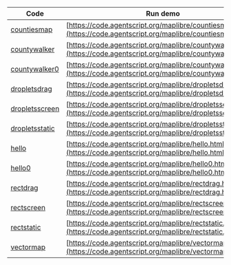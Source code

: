 Code    | Run demo
------- | ------
[countiesmap](https://github.com/backspaces/agentscript/tree/master/maplibre/countiesmap.html#L1) | [https://code.agentscript.org/maplibre/countiesmap.html](https://code.agentscript.org/maplibre/countiesmap.html)
[countywalker](https://github.com/backspaces/agentscript/tree/master/maplibre/countywalker.html#L1) | [https://code.agentscript.org/maplibre/countywalker.html](https://code.agentscript.org/maplibre/countywalker.html)
[countywalker0](https://github.com/backspaces/agentscript/tree/master/maplibre/countywalker0.html#L1) | [https://code.agentscript.org/maplibre/countywalker0.html](https://code.agentscript.org/maplibre/countywalker0.html)
[dropletsdrag](https://github.com/backspaces/agentscript/tree/master/maplibre/dropletsdrag.html#L1) | [https://code.agentscript.org/maplibre/dropletsdrag.html](https://code.agentscript.org/maplibre/dropletsdrag.html)
[dropletsscreen](https://github.com/backspaces/agentscript/tree/master/maplibre/dropletsscreen.html#L1) | [https://code.agentscript.org/maplibre/dropletsscreen.html](https://code.agentscript.org/maplibre/dropletsscreen.html)
[dropletsstatic](https://github.com/backspaces/agentscript/tree/master/maplibre/dropletsstatic.html#L1) | [https://code.agentscript.org/maplibre/dropletsstatic.html](https://code.agentscript.org/maplibre/dropletsstatic.html)
[hello](https://github.com/backspaces/agentscript/tree/master/maplibre/hello.html#L1) | [https://code.agentscript.org/maplibre/hello.html](https://code.agentscript.org/maplibre/hello.html)
[hello0](https://github.com/backspaces/agentscript/tree/master/maplibre/hello0.html#L1) | [https://code.agentscript.org/maplibre/hello0.html](https://code.agentscript.org/maplibre/hello0.html)
[rectdrag](https://github.com/backspaces/agentscript/tree/master/maplibre/rectdrag.html#L1) | [https://code.agentscript.org/maplibre/rectdrag.html](https://code.agentscript.org/maplibre/rectdrag.html)
[rectscreen](https://github.com/backspaces/agentscript/tree/master/maplibre/rectscreen.html#L1) | [https://code.agentscript.org/maplibre/rectscreen.html](https://code.agentscript.org/maplibre/rectscreen.html)
[rectstatic](https://github.com/backspaces/agentscript/tree/master/maplibre/rectstatic.html#L1) | [https://code.agentscript.org/maplibre/rectstatic.html](https://code.agentscript.org/maplibre/rectstatic.html)
[vectormap](https://github.com/backspaces/agentscript/tree/master/maplibre/vectormap.html#L1) | [https://code.agentscript.org/maplibre/vectormap.html](https://code.agentscript.org/maplibre/vectormap.html)
